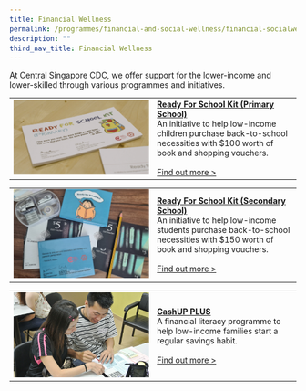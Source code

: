 ```yaml
---
title: Financial Wellness
permalink: /programmes/financial-and-social-wellness/financial-socialwellness/
description: ""
third_nav_title: Financial Wellness
---
```

At Central Singapore CDC, we offer support for the lower-income and lower-skilled through various programmes and initiatives.

<table border="0" width="100%">
	<tbody><tr>
		<td width="50%">
			<img src="/images/Programmes/rfsk-(pri).png">
		</td>
		<td width="50%">
			<a href="/programmes/financial-and-social-wellness/ready-for-schoolkit-primaryschool"><b>Ready For School Kit (Primary School)</b></a><br>
An initiative to help low-income children purchase back-to-school necessities with $100 worth of book and shopping vouchers.
			<br><br><a href="/programmes/financial-and-social-wellness/ready-for-schoolkit-primaryschool">Find out more &gt;</a>
		</td>
	</tr>
</tbody></table>

<table border="0" width="100%">
	<tbody><tr>
		<td width="50%">
			<img src="/images/Programmes/whatsapp-image-2021-01-24-at-10-48-59-pm.jpeg">
		</td>
		<td width="50%">
			<a href="/programmes/financial-and-social-wellness/ready-for-school-kit-secondaryschool"><b>Ready For School Kit (Secondary School)</b></a><br>
An initiative to help low-income students purchase back-to-school necessities with $150 worth of book and shopping vouchers.
			<br><br><a href="/programmes/financial-and-social-wellness/ready-for-school-kit-secondaryschool">Find out more &gt;</a>
		</td>
	</tr>
</tbody></table>

<table border="0" width="100%">
	<tbody><tr>
		<td width="50%">
			<img src="/images/Programmes/7230e959-c572-483d-b4e6-6b908cc40637_cashup-family-savers.jpg">
		</td>
		<td width="50%">
			<a href="/programmes/financial-and-social-wellness/cashup-famil-savers"><b>CashUP PLUS</b></a><br>
A financial literacy programme to help low-income families start a regular savings habit.
			<br><br><a href="/programmes/financial-and-social-wellness/cashup-famil-savers">Find out more &gt;</a>
		</td>
	</tr>
</tbody></table>